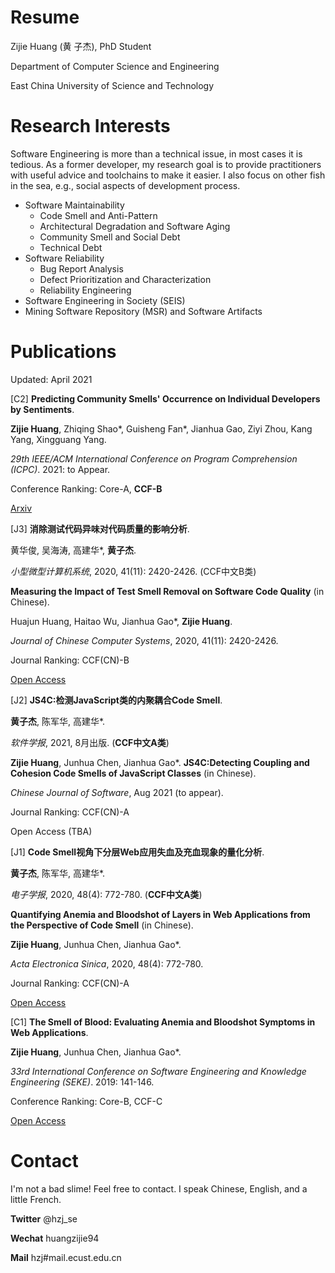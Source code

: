 # Resume

Zijie Huang (黄 子杰), PhD Student

Department of Computer Science and Engineering

East China University of Science and Technology

# Research Interests

Software Engineering is more than a technical issue, in most cases it is tedious. As a former developer, my research goal is to provide practitioners with useful advice and toolchains to make it easier. I also focus on other fish in the sea, e.g., social aspects of development process. 

* Software Maintainability
  * Code Smell and Anti-Pattern
  * Architectural Degradation and Software Aging
  * Community Smell and Social Debt
  * Technical Debt
* Software Reliability
  * Bug Report Analysis
  * Defect Prioritization and Characterization
  * Reliability Engineering
* Software Engineering in Society (SEIS)
* Mining Software Repository (MSR) and Software Artifacts



# Publications

Updated: April 2021

[C2] **Predicting Community Smells' Occurrence on Individual Developers by Sentiments**.

**Zijie Huang**, Zhiqing Shao*, Guisheng Fan*, Jianhua Gao, Ziyi Zhou, Kang Yang, Xingguang Yang.

*29th IEEE/ACM International Conference on Program Comprehension (ICPC)*. 2021: to Appear.

Conference Ranking: Core-A, **CCF-B**

[Arxiv](https://arxiv.org/abs/2103.07090)


[J3] **消除测试代码异味对代码质量的影响分析**.

黄华俊, 吴海涛, 高建华*, **黄子杰**.

*小型微型计算机系统*, 2020, 41(11): 2420-2426.   (CCF中文B类)


**Measuring the Impact of Test Smell Removal on Software Code Quality** (in Chinese).

Huajun Huang, Haitao Wu, Jianhua Gao*, **Zijie Huang**.

*Journal of Chinese Computer Systems*, 2020, 41(11): 2420-2426.

Journal Ranking: CCF(CN)-B

[Open Access](http://xwxt.sict.ac.cn/CN/abstract/abstract5620.shtml)


[J2] **JS4C:检测JavaScript类的内聚耦合Code Smell**.

**黄子杰**, 陈军华, 高建华*.

*软件学报*, 2021, 8月出版.  (**CCF中文A类**)


**Zijie Huang**, Junhua Chen, Jianhua Gao*. **JS4C:Detecting Coupling and Cohesion Code Smells of JavaScript Classes** (in Chinese).

*Chinese Journal of Software*, Aug 2021 (to appear).

Journal Ranking: CCF(CN)-A

Open Access (TBA)


[J1] **Code Smell视角下分层Web应用失血及充血现象的量化分析**.

**黄子杰**, 陈军华, 高建华*.

*电子学报*, 2020, 48(4): 772-780. (**CCF中文A类**)


**Quantifying Anemia and Bloodshot of Layers in Web Applications from the Perspective of Code Smell** (in Chinese).

**Zijie Huang**, Junhua Chen, Jianhua Gao*.

*Acta Electronica Sinica*, 2020, 48(4): 772-780.

Journal Ranking: CCF(CN)-A

[Open Access](http://www.ejournal.org.cn/CN/abstract/abstract11703.shtml)


[C1] **The Smell of Blood: Evaluating Anemia and Bloodshot Symptoms in Web Applications**.

**Zijie Huang**, Junhua Chen, Jianhua Gao*.

*33rd International Conference on Software Engineering and Knowledge Engineering (SEKE)*. 2019: 141-146.

Conference Ranking: Core-B, CCF-C

[Open Access](http://ksiresearch.org/seke/seke19paper/seke19paper_61.pdf)


# Contact

I'm not a bad slime! Feel free to contact. I speak Chinese, English, and a little French.

**Twitter** @hzj_se

**Wechat** huangzijie94

**Mail** hzj#mail.ecust.edu.cn


